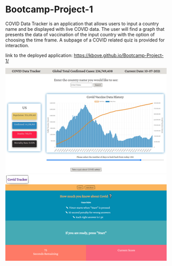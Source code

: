 # Bootcamp-Project-1
COVID Data Tracker is an application that allows users to input a country name and be displayed with live COVID data. The user will find a graph that presents the data of vaccination of the input country with the option of choosing the time frame. A subpage of a COVID related quiz is provided for interaction. 

link to the deployed application: https://kbove.github.io/Bootcamp-Project-1/

![Screenshot](assets/Img/screencapture-file-C-Users-Sherry-code-Bootcamp-Project-1-index-html-2021-10-07-22_34_19.png "homePage")
![Screenshot](assets/Img/screencapture-file-C-Users-Sherry-code-Bootcamp-Project-1-quiz-page-subpage-html-2021-10-07-22_34_29.png "quizPage")
